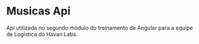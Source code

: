 # Musicas Api
Api utilizada no segundo módulo do treinamento de Angular para a equipe de Logística do Havan Labs.
